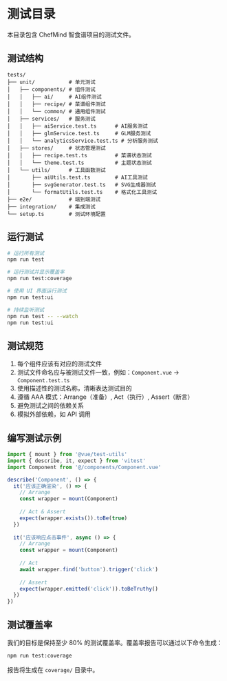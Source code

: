 # 测试目录

本目录包含 ChefMind 智食谱项目的测试文件。

## 测试结构

```
tests/
├── unit/           # 单元测试
│   ├── components/ # 组件测试
│   │   ├── ai/     # AI组件测试
│   │   ├── recipe/ # 菜谱组件测试
│   │   └── common/ # 通用组件测试
│   ├── services/   # 服务测试
│   │   ├── aiService.test.ts      # AI服务测试
│   │   ├── glmService.test.ts     # GLM服务测试
│   │   └── analyticsService.test.ts # 分析服务测试
│   ├── stores/     # 状态管理测试
│   │   ├── recipe.test.ts         # 菜谱状态测试
│   │   └── theme.test.ts          # 主题状态测试
│   └── utils/      # 工具函数测试
│       ├── aiUtils.test.ts        # AI工具测试
│       ├── svgGenerator.test.ts   # SVG生成器测试
│       └── formatUtils.test.ts    # 格式化工具测试
├── e2e/            # 端到端测试
├── integration/    # 集成测试
└── setup.ts        # 测试环境配置
```

## 运行测试

```bash
# 运行所有测试
npm run test

# 运行测试并显示覆盖率
npm run test:coverage

# 使用 UI 界面运行测试
npm run test:ui

# 持续监听测试
npm run test -- --watch
npm run test:ui
```

## 测试规范

1. 每个组件应该有对应的测试文件
2. 测试文件命名应与被测试文件一致，例如：`Component.vue` -> `Component.test.ts`
3. 使用描述性的测试名称，清晰表达测试目的
4. 遵循 AAA 模式：Arrange（准备）, Act（执行）, Assert（断言）
5. 避免测试之间的依赖关系
6. 模拟外部依赖，如 API 调用

## 编写测试示例

```typescript
import { mount } from '@vue/test-utils'
import { describe, it, expect } from 'vitest'
import Component from '@/components/Component.vue'

describe('Component', () => {
  it('应该正确渲染', () => {
    // Arrange
    const wrapper = mount(Component)
    
    // Act & Assert
    expect(wrapper.exists()).toBe(true)
  })
  
  it('应该响应点击事件', async () => {
    // Arrange
    const wrapper = mount(Component)
    
    // Act
    await wrapper.find('button').trigger('click')
    
    // Assert
    expect(wrapper.emitted('click')).toBeTruthy()
  })
})
```

## 测试覆盖率

我们的目标是保持至少 80% 的测试覆盖率。覆盖率报告可以通过以下命令生成：

```bash
npm run test:coverage
```

报告将生成在 `coverage/` 目录中。